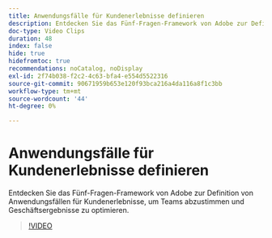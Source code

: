 ```yaml
---
title: Anwendungsfälle für Kundenerlebnisse definieren
description: Entdecken Sie das Fünf-Fragen-Framework von Adobe zur Definition von Anwendungsfällen für Kundenerlebnisse, um Teams abzustimmen und Geschäftsergebnisse zu optimieren.
doc-type: Video Clips
duration: 48
index: false
hide: true
hidefromtoc: true
recommendations: noCatalog, noDisplay
exl-id: 2f74b038-f2c2-4c63-bfa4-e554d5522316
source-git-commit: 90671959b653e120f93bca216a4da116a8f1c3bb
workflow-type: tm+mt
source-wordcount: '44'
ht-degree: 0%

---
```


# Anwendungsfälle für Kundenerlebnisse definieren

Entdecken Sie das Fünf-Fragen-Framework von Adobe zur Definition von Anwendungsfällen für Kundenerlebnisse, um Teams abzustimmen und Geschäftsergebnisse zu optimieren.

<!-- 85_S651_3442537_47_defining-customer-experience-use-cases -->
>[!VIDEO](https://video.tv.adobe.com/v/3458292/?learn=on&enablevpops=true)
